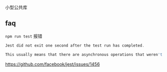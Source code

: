 小型公共库


## faq

`npm run test` 报错

```js
Jest did not exit one second after the test run has completed.

This usually means that there are asynchronous operations that weren't stopped in your tests. Consider running Jest with `--detectOpenHandles` to troubleshoot this issue.
```
https://github.com/facebook/jest/issues/1456
